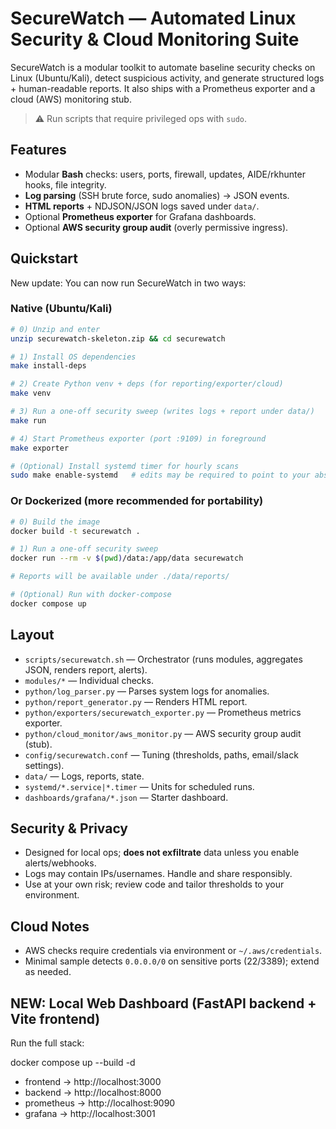 # SecureWatch — Automated Linux Security & Cloud Monitoring Suite

SecureWatch is a modular toolkit to automate baseline security checks on Linux (Ubuntu/Kali), detect suspicious activity, and generate structured logs + human-readable reports. It also ships with a Prometheus exporter and a cloud (AWS) monitoring stub.

> ⚠️ Run scripts that require privileged ops with `sudo`.

## Features
- Modular **Bash** checks: users, ports, firewall, updates, AIDE/rkhunter hooks, file integrity.
- **Log parsing** (SSH brute force, sudo anomalies) → JSON events.
- **HTML reports** + NDJSON/JSON logs saved under `data/`.
- Optional **Prometheus exporter** for Grafana dashboards.
- Optional **AWS security group audit** (overly permissive ingress).

## Quickstart

New update: You can now run SecureWatch in two ways:

### Native (Ubuntu/Kali)

```bash
# 0) Unzip and enter
unzip securewatch-skeleton.zip && cd securewatch

# 1) Install OS dependencies
make install-deps

# 2) Create Python venv + deps (for reporting/exporter/cloud)
make venv

# 3) Run a one-off security sweep (writes logs + report under data/)
make run

# 4) Start Prometheus exporter (port :9109) in foreground
make exporter

# (Optional) Install systemd timer for hourly scans
sudo make enable-systemd   # edits may be required to point to your absolute path
```

### Or Dockerized (more recommended for portability)

```bash
# 0) Build the image
docker build -t securewatch .

# 1) Run a one-off security sweep
docker run --rm -v $(pwd)/data:/app/data securewatch

# Reports will be available under ./data/reports/

# (Optional) Run with docker-compose
docker compose up

```

## Layout
- `scripts/securewatch.sh` — Orchestrator (runs modules, aggregates JSON, renders report, alerts).
- `modules/*` — Individual checks.
- `python/log_parser.py` — Parses system logs for anomalies.
- `python/report_generator.py` — Renders HTML report.
- `python/exporters/securewatch_exporter.py` — Prometheus metrics exporter.
- `python/cloud_monitor/aws_monitor.py` — AWS security group audit (stub).
- `config/securewatch.conf` — Tuning (thresholds, paths, email/slack settings).
- `data/` — Logs, reports, state.
- `systemd/*.service|*.timer` — Units for scheduled runs.
- `dashboards/grafana/*.json` — Starter dashboard.

## Security & Privacy
- Designed for local ops; **does not exfiltrate** data unless you enable alerts/webhooks.
- Logs may contain IPs/usernames. Handle and share responsibly.
- Use at your own risk; review code and tailor thresholds to your environment.

## Cloud Notes
- AWS checks require credentials via environment or `~/.aws/credentials`.
- Minimal sample detects `0.0.0.0/0` on sensitive ports (22/3389); extend as needed.

## NEW: Local Web Dashboard (FastAPI backend + Vite frontend)

Run the full stack:

docker compose up --build -d

- frontend -> http://localhost:3000
- backend  -> http://localhost:8000
- prometheus -> http://localhost:9090
- grafana -> http://localhost:3001

